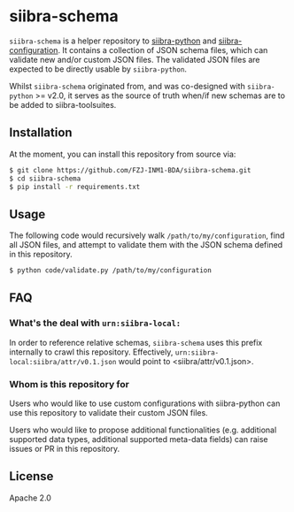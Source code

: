 # siibra-schema

`siibra-schema` is a helper repository to [siibra-python](https://github.com/fzj-inm1-bda/siibra-python/) and [siibra-configuration](https://github.com/FZJ-INM1-BDA/siibra-configurations/). It contains a collection of JSON schema files, which can validate new and/or custom JSON files. The validated JSON files are expected to be directly usable by `siibra-python`.

Whilst `siibra-schema` originated from, and was co-designed with `siibra-python` >= v2.0, it serves as the source of truth when/if new schemas are to be added to siibra-toolsuites.

## Installation

At the moment, you can install this repository from source via:

```sh
$ git clone https://github.com/FZJ-INM1-BDA/siibra-schema.git
$ cd siibra-schema
$ pip install -r requirements.txt
```

## Usage

The following code would recursively walk `/path/to/my/configuration`, find all JSON files, and attempt to validate them with the JSON schema defined in this repository.

```sh
$ python code/validate.py /path/to/my/configuration
```

## FAQ

### What's the deal with `urn:siibra-local:`

In order to reference relative schemas, `siibra-schema` uses this prefix internally to crawl this repository. Effectively, `urn:siibra-local:siibra/attr/v0.1.json` would point to <siibra/attr/v0.1.json>.

### Whom is this repository for

Users who would like to use custom configurations with siibra-python can use this repository to validate their custom JSON files. 

Users who would like to propose additional functionalities (e.g. additional supported data types, additional supported meta-data fields) can raise issues or PR in this repository.

## License

Apache 2.0
